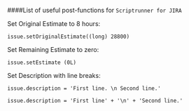 
####List of useful post-functions for `Scriptrunner for JIRA`

Set Original Estimate to 8 hours:

`issue.setOriginalEstimate((long) 28800)`

Set Remaining Estimate to zero:

`issue.setEstimate (0L)`

Set Description with line breaks:

`issue.description = 'First line. \n Second line.'`

`issue.description = 'First line' + '\n' + 'Second line.'`
